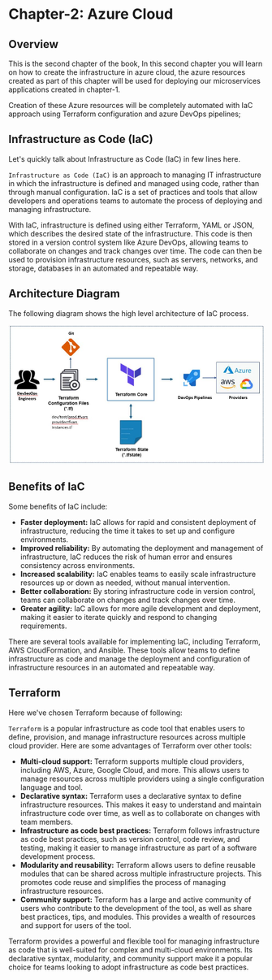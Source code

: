 <!-- # Module 2: Infrastructure as Code (IaC) -->

# Chapter-2: Azure Cloud

## Overview
This is the second chapter of the book, In this second chapter you will learn on how to create the infrastructure in azure cloud, the azure resources created as part of this chapter will be used for deploying our microservices applications created in chapter-1.

Creation of these Azure resources will be completely automated with IaC approach using Terraform configuration and azure DevOps pipelines; 

## Infrastructure as Code (IaC)

Let's quickly talk about Infrastructure as Code (IaC) in few lines here. 

`Infrastructure as Code (IaC)` is an approach to managing IT infrastructure in which the infrastructure is defined and managed using code, rather than through manual configuration. IaC is a set of practices and tools that allow developers and operations teams to automate the process of deploying and managing infrastructure.

With IaC, infrastructure is defined using either Terraform, YAML or JSON, which describes the desired state of the infrastructure. This code is then stored in a version control system like Azure DevOps, allowing teams to collaborate on changes and track changes over time. The code can then be used to provision infrastructure resources, such as servers, networks, and storage, databases in an automated and repeatable way.

## Architecture Diagram 

The following diagram shows the high level architecture of IaC process.

![image.jpg](images/image-35.jpg)

## Benefits of IaC

Some benefits of IaC include:

- **Faster deployment:** IaC allows for rapid and consistent deployment of infrastructure, reducing the time it takes to set up and configure environments.
- **Improved reliability:** By automating the deployment and management of infrastructure, IaC reduces the risk of human error and ensures consistency across environments.
- **Increased scalability:** IaC enables teams to easily scale infrastructure resources up or down as needed, without manual intervention.
- **Better collaboration:** By storing infrastructure code in version control, teams can collaborate on changes and track changes over time.
- **Greater agility:** IaC allows for more agile development and deployment, making it easier to iterate quickly and respond to changing requirements.

There are several tools available for implementing IaC, including Terraform, AWS CloudFormation, and Ansible. These tools allow teams to define infrastructure as code and manage the deployment and configuration of infrastructure resources in an automated and repeatable way.

## Terraform

Here we've chosen Terraform because of following:

`Terraform` is a popular infrastructure as code tool that enables users to define, provision, and manage infrastructure resources across multiple cloud provider. Here are some advantages of Terraform over other tools:

- **Multi-cloud support:** Terraform supports multiple cloud providers, including AWS, Azure, Google Cloud, and more. This allows users to manage resources across multiple providers using a single configuration language and tool.
- **Declarative syntax:** Terraform uses a declarative syntax to define infrastructure resources. This makes it easy to understand and maintain infrastructure code over time, as well as to collaborate on changes with team members.
- **Infrastructure as code best practices:** Terraform follows infrastructure as code best practices, such as version control, code review, and testing, making it easier to manage infrastructure as part of a software development process.
- **Modularity and reusability:** Terraform allows users to define reusable modules that can be shared across multiple infrastructure projects. This promotes code reuse and simplifies the process of managing infrastructure resources.
- **Community support:** Terraform has a large and active community of users who contribute to the development of the tool, as well as share best practices, tips, and modules. This provides a wealth of resources and support for users of the tool.

Terraform provides a powerful and flexible tool for managing infrastructure as code that is well-suited for complex and multi-cloud environments. Its declarative syntax, modularity, and community support make it a popular choice for teams looking to adopt infrastructure as code best practices.
